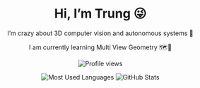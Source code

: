 <h1 align="center">Hi, I’m Trung 😜</h1>
<p align="center">I’m crazy about 3D computer vision and autonomous systems  🤖</p>
<p align="center">I am currently learning Multi View Geometry 🗺️🚗</p>

<p align="center">
  <img src="https://komarev.com/ghpvc/?username=DongTrung28&color=blue" alt="Profile views"/>
</p>

<p align="center">
  <img 
    src="https://github-readme-stats.vercel.app/api/top-langs?username=DongTrung28&layout=compact&theme=tokyonight" 
    alt="Most Used Languages" 
  />
  <img 
    src="https://github-readme-stats.vercel.app/api?username=DongTrung28&show_icons=true&theme=tokyonight" 
    alt="GitHub Stats" 
  />
</p>
